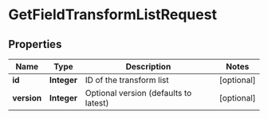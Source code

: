

# GetFieldTransformListRequest


## Properties

| Name | Type | Description | Notes |
|------------ | ------------- | ------------- | -------------|
|**id** | **Integer** | ID of the transform list |  [optional] |
|**version** | **Integer** | Optional version (defaults to latest) |  [optional] |



